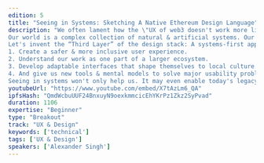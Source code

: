 ```yaml
---
edition: 5
title: "Seeing in Systems: Sketching A Native Ethereum Design Language"
description: "We often lament how the \"UX of web3 doesn't work more like web2\". Those are easy fixes. What we really need is a native web3 design language. One that guides us to design with Ethereum, not against it. To achieve that, we must learn to see in systems.
Our world is a complex collection of natural & artificial systems. Our software are systems, too: networks of dependencies, features, users, incentives & interactions. Yet none of our design tooling or \"best practices\" is designed to help us work in this mindset. 
Let's invent the “Third Layer” of the design stack: A systems-first approach that goes deeper than \"UI\" or \"UX\", in order to:
1. Create a safer & more inclusive user experience. 
2. Understand our work as one part of a larger ecosystem.
3. Develop adaptable interfaces that shape themselves to local culture.
4. And give us new tools & mental models to solve major usability problems. 
Seeing in systems won't only help us. It may even enable today's legacy online platforms to solve their major challenges: against attention hijacking, mass data collection, state propaganda, racial violence, radicalization, harassment & exploitation."
youtubeUrl: "https://www.youtube.com/embed/X7tAzLm6_QA"
ipfsHash: "QmdWcbuUUF24BnxuyN9oexkmmcicEhYKrPz1Zkz2SyPvad"
duration: 1106
expertise: "Beginner"
type: "Breakout"
track: "UX & Design"
keywords: ['technical']
tags: ['UX & Design']
speakers: ['Alexander Singh']
---
```

